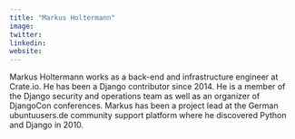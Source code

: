 ```yaml
---
title: "Markus Holtermann"
image:
twitter:
linkedin:
website:
---
```


Markus Holtermann works as a back-end and infrastructure engineer at Crate.io. He has been a Django contributor since 2014. He is a member of the Django security and operations team as well as an organizer of DjangoCon conferences. Markus has been a project lead at the German ubuntuusers.de community support platform where he discovered Python and Django in 2010.